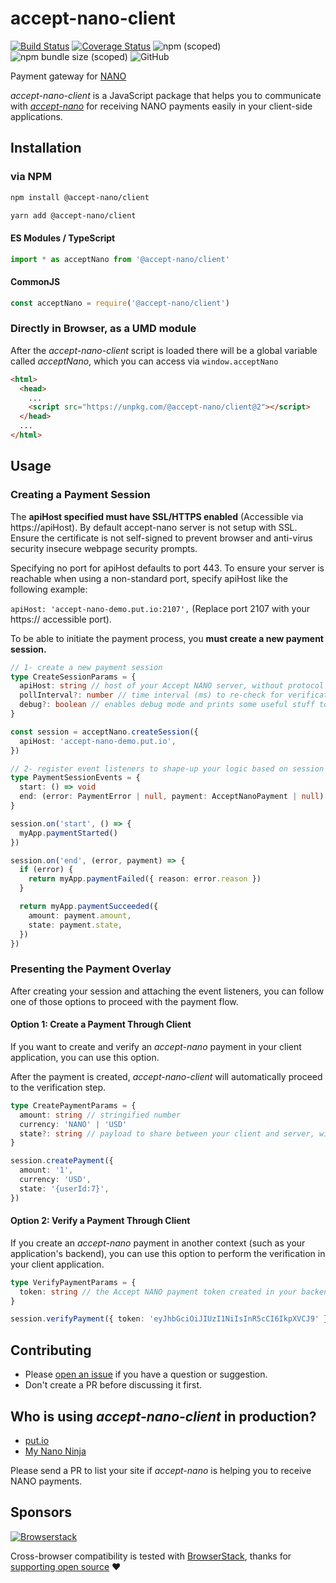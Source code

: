 # accept-nano-client

[![Build Status](https://travis-ci.org/accept-nano/accept-nano-client.svg?branch=master)](https://travis-ci.org/accept-nano/accept-nano-client)
[![Coverage Status](https://coveralls.io/repos/github/accept-nano/accept-nano-client/badge.svg?branch=master)](https://coveralls.io/github/accept-nano/accept-nano-client?branch=master)
![npm (scoped)](https://img.shields.io/npm/v/@accept-nano/client)
![npm bundle size (scoped)](https://img.shields.io/bundlephobia/minzip/@accept-nano/client)
![GitHub](https://img.shields.io/github/license/accept-nano/accept-nano-client)

Payment gateway for [NANO](https://nano.org)

_accept-nano-client_ is a JavaScript package that helps you to communicate with [_accept-nano_](https://github.com/accept-nano/accept-nano) for receiving NANO payments easily in your client-side applications.

## Installation

### via NPM

```bash
npm install @accept-nano/client

yarn add @accept-nano/client
```

#### ES Modules / TypeScript

```ts
import * as acceptNano from '@accept-nano/client'
```

#### CommonJS

```ts
const acceptNano = require('@accept-nano/client')
```

### Directly in Browser, as a UMD module

After the _accept-nano-client_ script is loaded there will be a global variable called _acceptNano_, which you can access via `window.acceptNano`

```HTML
<html>
  <head>
    ...
    <script src="https://unpkg.com/@accept-nano/client@2"></script>
  </head>
  ...
</html>
```

## Usage

### Creating a Payment Session

The **apiHost specified must have SSL/HTTPS enabled** (Accessible via https://apiHost).
By default accept-nano server is not setup with SSL. 
Ensure the certificate is not self-signed to prevent browser and anti-virus security insecure webpage security prompts.

Specifying no port for apiHost defaults to port 443.
To ensure your server is reachable when using a non-standard port, specify apiHost like the following example:

```apiHost: 'accept-nano-demo.put.io:2107',``` (Replace port 2107 with your https:// accessible port).

To be able to initiate the payment process, you **must create a new payment session.**

```ts
// 1- create a new payment session
type CreateSessionParams = {
  apiHost: string // host of your Accept NANO server, without protocol
  pollInterval?: number // time interval (ms) to re-check for verification of a payment (default: 3s)
  debug?: boolean // enables debug mode and prints some useful stuff to console
}

const session = acceptNano.createSession({
  apiHost: 'accept-nano-demo.put.io',
})

// 2- register event listeners to shape-up your logic based on session events.
type PaymentSessionEvents = {
  start: () => void
  end: (error: PaymentError | null, payment: AcceptNanoPayment | null) => void
}

session.on('start', () => {
  myApp.paymentStarted()
})

session.on('end', (error, payment) => {
  if (error) {
    return myApp.paymentFailed({ reason: error.reason })
  }

  return myApp.paymentSucceeded({
    amount: payment.amount,
    state: payment.state,
  })
})
```

### Presenting the Payment Overlay

After creating your session and attaching the event listeners, you can follow one of those options to proceed with the payment flow.

#### Option 1: Create a Payment Through Client

If you want to create and verify an _accept-nano_ payment in your client application, you can use this option.

After the payment is created, _accept-nano-client_ will automatically proceed to the verification step.

```ts
type CreatePaymentParams = {
  amount: string // stringified number
  currency: 'NANO' | 'USD'
  state?: string // payload to share between your client and server, will be embedded into the payment object
}

session.createPayment({
  amount: '1',
  currency: 'USD',
  state: '{userId:7}',
})
```

#### Option 2: Verify a Payment Through Client

If you create an _accept-nano_ payment in another context (such as your application's backend), you can use this option to perform the verification in your client application.

```ts
type VerifyPaymentParams = {
  token: string // the Accept NANO payment token created in your backend application
}

session.verifyPayment({ token: 'eyJhbGciOiJIUzI1NiIsInR5cCI6IkpXVCJ9' })
```

## Contributing

- Please [open an issue](https://github.com/accept-nano/accept-nano-client/issues/new) if you have a question or suggestion.
- Don't create a PR before discussing it first.

## Who is using _accept-nano-client_ in production?

- [put.io](https://put.io)
- [My Nano Ninja](https://mynano.ninja)

Please send a PR to list your site if _accept-nano_ is helping you to receive NANO payments.

## Sponsors

[![Browserstack](http://wallpapers-for-ipad.com/fullpage/imgs3/logos/browserstack3.png)](http://www.browserstack.com/)

Cross-browser compatibility is tested with [BrowserStack](https://browserstack.com), thanks for [supporting open source](https://www.browserstack.com/open-source) ❤️️
